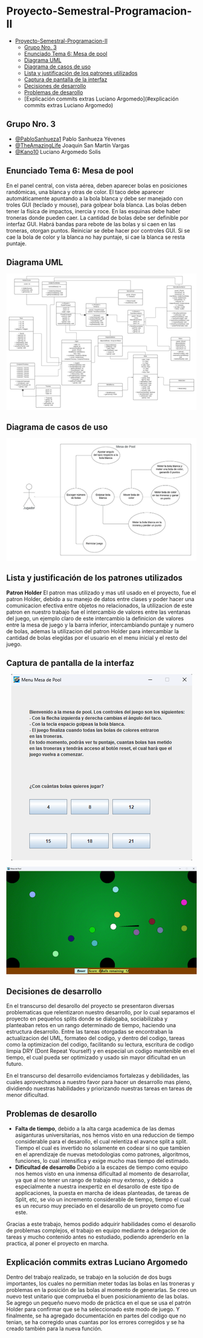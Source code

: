 # Proyecto-Semestral-Programacion-II

- [Proyecto-Semestral-Programacion-II](#proyecto-semestral-programacion-ii)
  - [Grupo Nro. 3](#grupo-nro-3)
  - [Enunciado Tema 6: Mesa de pool](#enunciado-tema-6-mesa-de-pool)
  - [Diagrama UML](#diagrama-uml)
  - [Diagrama de casos de uso](#diagrama-de-casos-de-uso)
  - [Lista y justificación de los patrones utilizados](#lista-y-justificación-de-los-patrones-utilizados)
  - [Captura de pantalla de la interfaz](#captura-de-pantalla-de-la-interfaz)
  - [Decisiones de desarrollo](#decisiones-de-desarrollo)
  - [Problemas de desarollo](#problemas-de-desarollo)
  - [Explicación commits extras Luciano Argomedo](#explicación commits extras Luciano Argomedo)

## Grupo Nro. 3

- [@PabloSanhueza1](https://github.com/PabloSanhueza1) Pablo Sanhueza Yévenes
- [@TheAmazingLife](https://github.com/TheAmazingLife) Joaquin San Martín Vargas
- [@Kano10](https://github.com/Kano10) Luciano Argomedo Solis

## Enunciado Tema 6: Mesa de pool

  En el panel central, con vista aérea, deben aparecer bolas en posiciones randómicas, una blanca y otras de color. El taco debe aparecer automáticamente apuntando a la bola blanca y debe ser manejado con troles GUI (teclado y mouse), para golpear bola blanca. Las bolas deben tener la física de impactos, inercia y roce.  En las esquinas debe haber troneras donde pueden caer. La cantidad de bolas debe ser definible por interfaz GUI. Habrá bandas para rebote de las bolas y si caen en las troneras, otorgan puntos.  Reiniciar se debe hacer por controles GUI. Si se cae la bola de color y la blanca no hay puntaje, si cae la blanca se resta puntaje.

## Diagrama UML

<p align = "center">
  <img src = "https://github.com/TheAmazingLife/Proyecto-Semestral-Programacion-II/blob/main/assets/UML.jpeg" />
</p>

## Diagrama de casos de uso

<p align = "center">
  <img src = "https://github.com/TheAmazingLife/Proyecto-Semestral-Programacion-II/blob/main/assets/Diagrama_casos_de_uso.jpeg" />
</p>

## Lista y justificación de los patrones utilizados

**Patron Holder** El patron mas utilizado y mas util usado en el proyecto, fue el patron Holder, debido a su manejo de datos entre clases y poder hacer una comunicacion efectiva entre objetos no relacionados, la utilizacion de este patron en nuestro trabajo fue el intercambio de valores entre las ventanas del juego, un ejemplo claro de este intercambio la definicion de valores entre la mesa de juego y la barra inferior, intercambiando puntaje y numero de bolas, ademas la utilizacion del patron Holder para intercambiar la cantidad de bolas elegidas por el usuario en el menu inicial y el resto del juego.

## Captura de pantalla de la interfaz

<p align = "center">
  <img src = "https://github.com/TheAmazingLife/Proyecto-Semestral-Programacion-II/blob/main/assets/menuImagen.png" />
</p>

<p align = "center">
  <img src = "https://github.com/TheAmazingLife/Proyecto-Semestral-Programacion-II/blob/main/assets/juegoImagen.png" />
</p>

## Decisiones de desarrollo

En el transcurso del desarollo del proyecto se presentaron diversas problematicas que relentizaron nuestro desarrollo, por lo cual separamos el proyecto en pequeños splits donde se dialogaba, sociabilizaba y planteaban retos en un rango determinado de tiempo, haciendo una estructura desarrollo. Entre las tareas otorgadas se encontraban la actualizacion del UML, formateo del codigo, y dentro del codigo, tareas como la optimizacion del codigo, facilitando su lectura, escritura de codigo limpia DRY (Dont Repeat Yourself) y en especial un codigo mantenible en el tiempo, el cual pueda ser optimizado y usado sin mayor dificultad en un futuro.

En el transcurso del desarrollo evidenciamos fortalezas y debilidades, las cuales aprovechamos a nuestro favor para hacer un desarrollo mas pleno, dividiendo nuestras habilidades y priorizando nuestras tareas en tareas de menor dificultad.

## Problemas de desarollo

- **Falta de tiempo**, debido a la alta carga academica de las demas asiganturas universitarias, nos hemos visto en una reduccion de tiempo considerable para el desarollo, el cual relentiza el avance split a split. Tiempo el cual es invertido no solamente en codear si no que tambien en el aprendizaje de nuevas metodologias como patrones, algoritmos, funciones, lo cual intensifica y exige mucho mas tiempo del estimado.
- **Dificultad de desarrollo** Debido a la escazes de tiempo como equipo nos hemos visto en una inmensa dificultad al momento de desarrollar, ya que al no tener un rango de trabajo muy extenso, y debido a especialmente a nuestra inexpertiz en el desarollo de este tipo de applicaciones, la puesta en marcha de ideas planteadas, de tareas de Split, etc, se vio un incremento considerable de tiempo, tiempo el cual es un recurso muy preciado en el desarollo de un proyeto como fue este.

Gracias a este trabajo, hemos podido adquirir habilidades como el desarollo de problemas complejos, el trabajo en equipo mediante a delegacion de tareas y mucho contenido antes no estudiado, podiendo aprenderlo en la practica, al poner el proyecto en marcha.

## Explicación commits extras Luciano Argomedo

Dentro del trabajo realizado, se trabajo en la solución de dos bugs importantes, los cuales no permitian meter todas las bolas en las troneras y problemas en la posición de las bolas al momento de generarlas. Se creo un nuevo test unitario que comprueba el buen posicionamiento de las bolas. Se agrego un pequeño nuevo modo de práctica en el que se usa el patrón Holder para confirmar que se ha seleccionado este modo de juego. Y finalmente, se ha agregado documentación en partes del codigo que no tenian, se ha corregido unas cuantas por los errores corregidos y se ha creado también para la nueva función.
